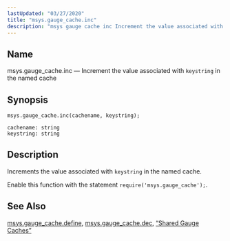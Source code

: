 ```yaml
---
lastUpdated: "03/27/2020"
title: "msys.gauge_cache.inc"
description: "msys gauge cache inc Increment the value associated with keystring in the named cache msys gauge cache inc cachename keystring Increments the value associated with keystring in the named cache Enable this function with the statement require msys gauge cache msys gauge cache define msys gauge cache dec Section 28..."
---
```


<a name="lua.ref.msys.gauge_cache.inc"></a> 
## Name

msys.gauge_cache.inc — Increment the value associated with `keystring` in the named cache

<a name="idp18113312"></a> 
## Synopsis

`msys.gauge_cache.inc(cachename, keystring);`

```
cachename: string
keystring: string
```
<a name="idp18116320"></a> 
## Description

Increments the value associated with `keystring` in the named cache.

Enable this function with the statement `require('msys.gauge_cache');`.

<a name="idp18119568"></a> 
## See Also

[msys.gauge_cache.define](/momentum/4/lua/ref-msys-gauge-cache-define), [msys.gauge_cache.dec](/momentum/4/lua/ref-msys-gauge-cache-dec), [“Shared Gauge Caches”](/momentum/4/4-cluster-config-replication#cluster.replication.gauge_cache)